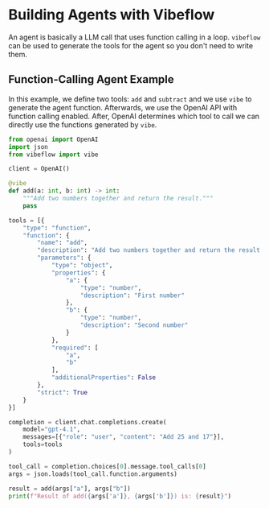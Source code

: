 # Building Agents with Vibeflow

An agent is basically a LLM call that uses function calling in a loop. `vibeflow` can be used to generate the tools for the agent so you don't need to write them. 

## Function-Calling Agent Example

In this example, we define two tools: `add` and `subtract` and we use `vibe` to generate the agent function. Afterwards, we use the OpenAI API with function calling enabled. After, OpenAI determines which tool to call we can directly use the functions generated by `vibe`.

```python
from openai import OpenAI
import json
from vibeflow import vibe

client = OpenAI()

@vibe
def add(a: int, b: int) -> int:
    """Add two numbers together and return the result."""
    pass

tools = [{
    "type": "function",
    "function": {
        "name": "add",
        "description": "Add two numbers together and return the result.",
        "parameters": {
            "type": "object",
            "properties": {
                "a": {
                    "type": "number",
                    "description": "First number"
                },
                "b": {
                    "type": "number",
                    "description": "Second number"
                }
            },
            "required": [
                "a",
                "b"
            ],
            "additionalProperties": False
        },
        "strict": True
    }
}]

completion = client.chat.completions.create(
    model="gpt-4.1",
    messages=[{"role": "user", "content": "Add 25 and 17"}],
    tools=tools
)

tool_call = completion.choices[0].message.tool_calls[0]
args = json.loads(tool_call.function.arguments)

result = add(args["a"], args["b"])
print(f"Result of add({args['a']}, {args['b']}) is: {result}")
```